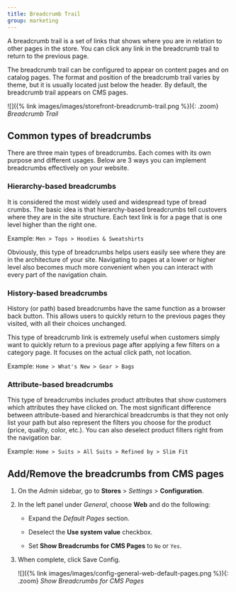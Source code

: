 ```yaml
---
title: Breadcrumb Trail
group: marketing
---
```


A breadcrumb trail is a set of links that shows where you are in relation to other pages in the store. You can click any link in the breadcrumb trail to return to the previous page.

The breadcrumb trail can be configured to appear on content pages and on catalog pages. The format and position of the breadcrumb trail varies by theme, but it is usually located just below the header. By default, the breadcrumb trail appears on CMS pages.

![]({% link images/images/storefront-breadcrumb-trail.png %}){: .zoom}
_Breadcrumb Trail_

## Common types of breadcrumbs

There are three main types of breadcrumbs. Each comes with its own purpose and different usages. Below are 3 ways you can implement breadcrumbs effectively on your website.

### Hierarchy-based breadcrumbs

It is considered the most widely used and widespread type of bread crumbs. The basic idea is that hierarchy-based breadcrumbs tell custovers where they are in the site structure. Each text link is for a page that is one level higher than the right one.

Example: `Men > Tops > Hoodies & Sweatshirts`

Obviously, this type of breadcrumbs helps users easily see where they are in the architecture of your site. Navigating to pages at a lower or higher level also becomes much more convenient when you can interact with every part of the navigation chain.

### History-based breadcrumbs

History (or path) based breadcrumbs have the same function as a browser back button. This allows users to quickly return to the previous pages they visited, with all their choices unchanged.

This type of breadcrumb link is extremely useful when customers simply want to quickly return to a previous page after applying a few filters on a category page. It focuses on the actual click path, not location.

Example: `Home > What's New > Gear > Bags`

### Attribute-based breadcrumbs

This type of breadcrumbs includes product attributes that show customers which attributes they have clicked on.
The most significant difference between attribute-based and hierarchical breadcrumbs is that they not only list your path but also represent the filters you choose for the product (price, quality, color, etc.). You can also deselect product filters right from the navigation bar.

Example: `Home > Suits > All Suits > Refined by > Slim Fit`

## Add/Remove the breadcrumbs from CMS pages

1. On the _Admin_ sidebar, go to **Stores** > _Settings_ > **Configuration**.

1. In the left panel under _General_, choose **Web** and do the following:

    - Expand the _Default Pages_ section.

    - Deselect the **Use system value** checkbox.

    - Set **Show Breadcrumbs for CMS Pages** to `No` or `Yes`.

1. When complete, click <span class="btn">Save Config</span>.

    ![]({% link images/images/config-general-web-default-pages.png %}){: .zoom}
    _Show Breadcrumbs for CMS Pages_
